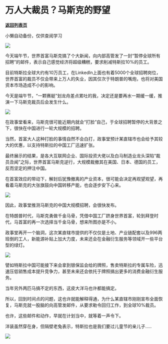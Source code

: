 # 万人大裁员？马斯克的野望

[**返回列表页**](/gzh/政事堂2019)

小懒自动备份，仅供查阅学习

![](https://mmbiz.qpic.cn/mmbiz_png/rxhS23yu8cPqMytPwSLkIfDVLwbLyibQez5hIbTiaQicSpZ4pgclFKmBZ46l1frbxmfB1StgxQ6PiaVDELH1CiaCgiaA/640?wx_fmt=png)

今天端午节，世界首富马斯克搞了个大新闻，向内部高管发了一封“暂停全球所有招聘”的邮件，表示自己感觉经济将超级糟糕，要求削减特斯拉10%的员工。  

目前特斯拉全球大约有10万员工，在LinkedIn上面也有着5000个全球招聘岗位，世界首富的裁员不仅会带来上万人的失业，因其仅次于特朗普的嘴炮，也将对美国资本市场造成不小的影响。  

今天是端午节，“一颗赛艇”划龙舟差点累吐的我，决定还是要再水一期缓一缓，推演一下马斯克裁员后会发生什么。  

![](https://mmbiz.qpic.cn/mmbiz_jpg/rxhS23yu8cPqMytPwSLkIfDVLwbLyibQehhaM7EHBwawDJiclcV3qIT69F5TybgbEQHY3GNIPVtYn66XqvQnUUlQ/640?wx_fmt=jpeg)

  

在政事堂看来，马斯克很可能近期内就会“打脸”自己，于全球招聘暂停的大背景之下，很快在中国进行一轮大规模的招聘。

当然，首富大人这种打脸的事情自然不会白打，政事堂预计某直辖市也会给予其较大的优惠，以支持特斯拉的中国工厂迅速扩张。  

最终展示的结果，是各大互联网企业、国际投资大佬以及白马制造业龙头深陷“裁员丑闻”之际，世界首富马斯克逆行，大规模裁撤其在美国、日本、德国的员工，反而坚定的押注中国。

在首富效应的带动下，解封后犹豫撤离的产业资本，很可能会决定再观望观望，再看着马斯克的大张旗鼓向中国转移产能，也会逐步安下心来。  

![](https://mmbiz.qpic.cn/mmbiz_jpg/rxhS23yu8cPqMytPwSLkIfDVLwbLyibQegROKfQtt4ma2GO06iblxicjSdNzCVv0MV9OpGQ9FyH5k5AgRLIGyFjbg/640?wx_fmt=jpeg)

因此，政事堂推测马斯克的中国大规模招聘，会很快发布。

在特朗普时代，马斯克勇做千金马骨，凭借中国工厂跻身世界首富，轮到拜登时代，马首富的再一次选择当千金马骨，想来所图亦是不小。

政事堂再开一个脑洞，这次某直辖市提供的不仅仅是土地、产业链配套以及996两班倒的工人，新能源补贴上加大力度，未来还会在金融衍生服务等领域开一些平台型的绿灯。  

![](https://mmbiz.qpic.cn/mmbiz_jpg/rxhS23yu8cPqMytPwSLkIfDVLwbLyibQepVFnziclicqcIwj7pMYUU5bSjfFjrmIeJHZkGLNWIMV5ia22HuzpZtpsg/640?wx_fmt=jpeg)

譬如特斯拉中国可能接下来会拿到银保监会给的牌照，售卖特斯拉的专属车险，迅速压低销售成本提升竞争力，甚至未来还会依托于牌照搞出更多的消费金融衍生服务。

当年另外两匹马搞不定的东西，这皮大洋马也许都能搞定。  

所以，回到时间点的问题，这也许就能解释得通，为什么某直辖市刚刚宣布全面恢复，马斯克就一股脑的向高管发邮件，从要求勒令回归工作，到全球10%裁员。  

也许，这些邮件和动作，早就在计划当中，就等着一声令下。  

洋装虽然穿在身，但隔壁老兔表示，特斯拉也是我们要过儿童节的亲儿子.....

![](https://mmbiz.qpic.cn/mmbiz_jpg/rxhS23yu8cMowjZDchKDG2e97npjGakL6cH4lqsQzcRpr2w7HxYXRKcIyQicfLkmFqLRtJ4nBqB6osmkLC7ZXFQ/640?wx_fmt=jpeg)

